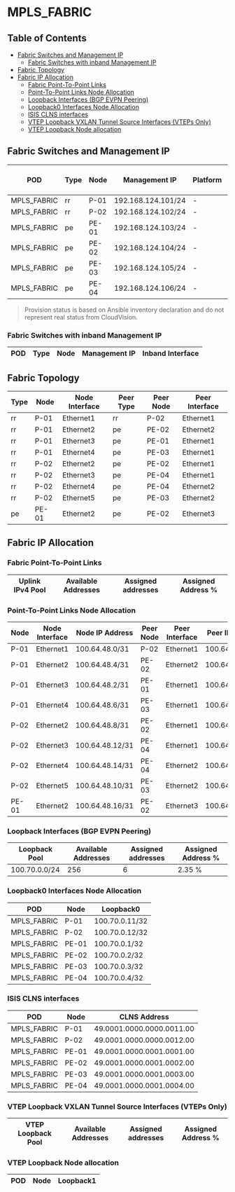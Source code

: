 # MPLS_FABRIC

## Table of Contents

- [Fabric Switches and Management IP](#fabric-switches-and-management-ip)
  - [Fabric Switches with inband Management IP](#fabric-switches-with-inband-management-ip)
- [Fabric Topology](#fabric-topology)
- [Fabric IP Allocation](#fabric-ip-allocation)
  - [Fabric Point-To-Point Links](#fabric-point-to-point-links)
  - [Point-To-Point Links Node Allocation](#point-to-point-links-node-allocation)
  - [Loopback Interfaces (BGP EVPN Peering)](#loopback-interfaces-bgp-evpn-peering)
  - [Loopback0 Interfaces Node Allocation](#loopback0-interfaces-node-allocation)
  - [ISIS CLNS interfaces](#isis-clns-interfaces)
  - [VTEP Loopback VXLAN Tunnel Source Interfaces (VTEPs Only)](#vtep-loopback-vxlan-tunnel-source-interfaces-vteps-only)
  - [VTEP Loopback Node allocation](#vtep-loopback-node-allocation)

## Fabric Switches and Management IP

| POD | Type | Node | Management IP | Platform | Provisioned in CloudVision | Serial Number |
| --- | ---- | ---- | ------------- | -------- | -------------------------- | ------------- |
| MPLS_FABRIC | rr | P-01 | 192.168.124.101/24 | - | Provisioned | - |
| MPLS_FABRIC | rr | P-02 | 192.168.124.102/24 | - | Provisioned | - |
| MPLS_FABRIC | pe | PE-01 | 192.168.124.103/24 | - | Provisioned | - |
| MPLS_FABRIC | pe | PE-02 | 192.168.124.104/24 | - | Provisioned | - |
| MPLS_FABRIC | pe | PE-03 | 192.168.124.105/24 | - | Provisioned | - |
| MPLS_FABRIC | pe | PE-04 | 192.168.124.106/24 | - | Provisioned | - |

> Provision status is based on Ansible inventory declaration and do not represent real status from CloudVision.

### Fabric Switches with inband Management IP

| POD | Type | Node | Management IP | Inband Interface |
| --- | ---- | ---- | ------------- | ---------------- |

## Fabric Topology

| Type | Node | Node Interface | Peer Type | Peer Node | Peer Interface |
| ---- | ---- | -------------- | --------- | ----------| -------------- |
| rr | P-01 | Ethernet1 | rr | P-02 | Ethernet1 |
| rr | P-01 | Ethernet2 | pe | PE-02 | Ethernet2 |
| rr | P-01 | Ethernet3 | pe | PE-01 | Ethernet1 |
| rr | P-01 | Ethernet4 | pe | PE-03 | Ethernet1 |
| rr | P-02 | Ethernet2 | pe | PE-02 | Ethernet1 |
| rr | P-02 | Ethernet3 | pe | PE-04 | Ethernet1 |
| rr | P-02 | Ethernet4 | pe | PE-04 | Ethernet2 |
| rr | P-02 | Ethernet5 | pe | PE-03 | Ethernet2 |
| pe | PE-01 | Ethernet2 | pe | PE-02 | Ethernet3 |

## Fabric IP Allocation

### Fabric Point-To-Point Links

| Uplink IPv4 Pool | Available Addresses | Assigned addresses | Assigned Address % |
| ---------------- | ------------------- | ------------------ | ------------------ |

### Point-To-Point Links Node Allocation

| Node | Node Interface | Node IP Address | Peer Node | Peer Interface | Peer IP Address |
| ---- | -------------- | --------------- | --------- | -------------- | --------------- |
| P-01 | Ethernet1 | 100.64.48.0/31 | P-02 | Ethernet1 | 100.64.48.1/31 |
| P-01 | Ethernet2 | 100.64.48.4/31 | PE-02 | Ethernet2 | 100.64.48.5/31 |
| P-01 | Ethernet3 | 100.64.48.2/31 | PE-01 | Ethernet1 | 100.64.48.3/31 |
| P-01 | Ethernet4 | 100.64.48.6/31 | PE-03 | Ethernet1 | 100.64.48.7/31 |
| P-02 | Ethernet2 | 100.64.48.8/31 | PE-02 | Ethernet1 | 100.64.48.9/31 |
| P-02 | Ethernet3 | 100.64.48.12/31 | PE-04 | Ethernet1 | 100.64.48.13/31 |
| P-02 | Ethernet4 | 100.64.48.14/31 | PE-04 | Ethernet2 | 100.64.48.15/31 |
| P-02 | Ethernet5 | 100.64.48.10/31 | PE-03 | Ethernet2 | 100.64.48.11/31 |
| PE-01 | Ethernet2 | 100.64.48.16/31 | PE-02 | Ethernet3 | 100.64.48.17/31 |

### Loopback Interfaces (BGP EVPN Peering)

| Loopback Pool | Available Addresses | Assigned addresses | Assigned Address % |
| ------------- | ------------------- | ------------------ | ------------------ |
| 100.70.0.0/24 | 256 | 6 | 2.35 % |

### Loopback0 Interfaces Node Allocation

| POD | Node | Loopback0 |
| --- | ---- | --------- |
| MPLS_FABRIC | P-01 | 100.70.0.11/32 |
| MPLS_FABRIC | P-02 | 100.70.0.12/32 |
| MPLS_FABRIC | PE-01 | 100.70.0.1/32 |
| MPLS_FABRIC | PE-02 | 100.70.0.2/32 |
| MPLS_FABRIC | PE-03 | 100.70.0.3/32 |
| MPLS_FABRIC | PE-04 | 100.70.0.4/32 |

### ISIS CLNS interfaces

| POD | Node | CLNS Address |
| --- | ---- | ------------ |
| MPLS_FABRIC | P-01 | 49.0001.0000.0000.0011.00 |
| MPLS_FABRIC | P-02 | 49.0001.0000.0000.0012.00 |
| MPLS_FABRIC | PE-01 | 49.0001.0000.0001.0001.00 |
| MPLS_FABRIC | PE-02 | 49.0001.0000.0001.0002.00 |
| MPLS_FABRIC | PE-03 | 49.0001.0000.0001.0003.00 |
| MPLS_FABRIC | PE-04 | 49.0001.0000.0001.0004.00 |

### VTEP Loopback VXLAN Tunnel Source Interfaces (VTEPs Only)

| VTEP Loopback Pool | Available Addresses | Assigned addresses | Assigned Address % |
| --------------------- | ------------------- | ------------------ | ------------------ |

### VTEP Loopback Node allocation

| POD | Node | Loopback1 |
| --- | ---- | --------- |
